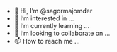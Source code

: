 - 👋 Hi, I’m @sagormajomder
- 👀 I’m interested in ...
- 🌱 I’m currently learning ...
- 💞️ I’m looking to collaborate on ...
- 📫 How to reach me ...

<!---
sagormajomder/sagormajomder is a ✨ special ✨ repository because its `README.md` (this file) appears on your GitHub profile.
You can click the Preview link to take a look at your changes.
--->
